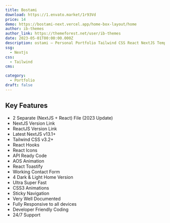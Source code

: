 ```yaml
---
title: Bostami
download: https://1.envato.market/1r93Vd
price: 14
demo: https://bostami-next.vercel.app/home-box-layout/home
author: ib-themes
author_link: https://themeforest.net/user/ib-themes
date: 2023-05-01T00:00:00.000Z
description: ostami – Personal Portfolio Tailwind CSS React NextJS Template can be used for many purposes. It’s a creative, minimal, and clean design.
ssg:
  - Nextjs
css:
  - Tailwind
cms:

category:
  - Portfolio
draft: false
---
```


## Key Features

- 2 Separate (NextJS + React) File (2023 Update)
- NextJS Version Link
- ReactJS Version Link
- Latest NextJS v13.1+
- Tailwind CSS v3.2+
- React Hooks
- React Icons
- API Ready Code
- AOS Animation
- React Toastify
- Working Contact Form
- 4 Dark & Light Home Version
- Ultra Super Fast
- CSS3 Animations
- Sticky Navigation
- Very Well Documented
- Fully Responsive to all devices
- Developer Friendly Coding
- 24/7 Support
